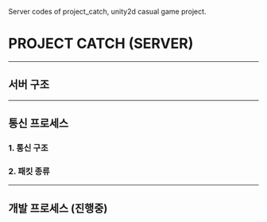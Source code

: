 Server codes of project_catch, unity2d casual game project.

# PROJECT CATCH (SERVER)

-----
## 서버 구조

-----
## 통신 프로세스

### 1. 통신 구조
### 2. 패킷 종류

-----
## 개발 프로세스 (진행중)
